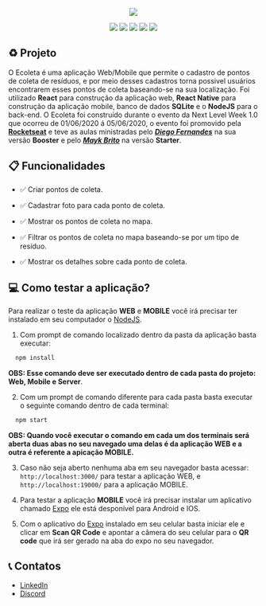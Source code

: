 <p align="center"><img src="https://user-images.githubusercontent.com/62728109/83677850-2cf1e200-a5b3-11ea-8d04-f91369115c62.png"/><p>

<div align="center">
  <a href="https://pt-br.reactjs.org/"><img src="https://img.shields.io/static/v1?label=&labelColor=blue&message=React&color=gray&style=flat-square&logo=REACT&logoColor=white" /></a>
  <a href="https://www.typescriptlang.org/"><img src="https://img.shields.io/static/v1?label=&labelColor=blue&message=TypeScript&color=gray&style=flat-square&logo=TYPESCRIPT" /></a>
  <a href="https://reactnative.dev/"><img src="https://img.shields.io/static/v1?label=&labelColor=blue&message=React+Native&color=gray&style=flat-square&logo=REACT&logoColor=white" /></a>
  <a href="https://nodejs.org/en/"><img src="https://img.shields.io/static/v1?label=&labelColor=seagreen&message=NodeJS&color=gray&style=flat-square&logo=NODE.JS&logoColor=white" /></a>
  <a href="https://www.sqlite.org/index.html"><img src="https://img.shields.io/static/v1?label=&labelColor=red&message=SQLite3&color=gray&style=flat-square&logo=SQLITE" /></a>
</div>

## :recycle: Projeto

O Ecoleta é uma aplicação Web/Mobile que permite o cadastro de pontos de coleta de resíduos, e por meio desses cadastros torna
possivel usuários encontrarem esses pontos de coleta baseando-se na sua localização. Foi utilizado **React** para construção da aplicação
web, **React Native** para construção da aplicação mobile, banco de dados **SQLite** e o **NodeJS** para o back-end. O Ecoleta foi construído durante o evento
da Next Level Week 1.0 que ocorreu de 01/06/2020 á 05/06/2020, o evento foi promovido pela
**[Rocketseat](https://youtube.com/rocketseat)** e teve as aulas ministradas pelo ***[Diego Fernandes](https://github.com/diego3g)***
na sua versão **Booster** e pelo ***[Mayk Brito](https://github.com/maykbrito)*** na versão **Starter**.

## :clipboard: Funcionalidades
- :white_check_mark: Criar pontos de coleta.

- :white_check_mark: Cadastrar foto para cada ponto de coleta.

- :white_check_mark: Mostrar os pontos de coleta no mapa.

- :white_check_mark: Filtrar os pontos de coleta no mapa baseando-se por um tipo de resíduo.

- :white_check_mark: Mostrar os detalhes sobre cada ponto de coleta.

## :computer: Como testar a aplicação?
Para realizar o teste da aplicação **WEB** e **MOBILE** você irá precisar ter instalado em seu computador o [NodeJS](https://nodejs.org/en/).

1. Com prompt de comando localizado dentro da pasta da aplicação basta executar:
```bash
  npm install
```
**OBS: Esse comando deve ser executado dentro de cada pasta do projeto: Web, Mobile e Server**.

2. Com um prompt de comando diferente para cada pasta basta executar o seguinte comando dentro de cada terminal:
```bash
  npm start
```
**OBS: Quando você executar o comando em cada um dos terminais será aberta duas abas no seu navegado uma delas é da aplicação WEB e a outra é referente a apicação MOBILE.**

3. Caso não seja aberto nenhuma aba em seu navegador basta acessar: ```http://localhost:3000/``` para testar a aplicação WEB, e ```http://localhost:19000/``` para a aplicação MOBILE.

4. Para testar a aplicação **MOBILE** você irá precisar instalar um aplicativo chamado [Expo](https://expo.io/) ele está desponível para Android e IOS.

5. Com o aplicativo do [Expo](https://expo.io/) instalado em seu celular basta iniciar ele e clicar em **Scan QR Code** e apontar a câmera do seu celular para o **QR code** que irá ser gerado na aba do expo no seu navegador.

## :telephone_receiver: Contatos
- [LinkedIn](https://www.linkedin.com/in/paulo-victor-vasconcelos-de-lacerda-f45sf2)
- [Discord](https://discord.com/channels/@Paulo_Lacerd#9503)
